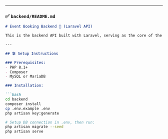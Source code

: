 
---

### ✅ `backend/README.md`

```markdown
# Event Booking Backend 🎯 (Laravel API)

This is the backend API built with Laravel, serving as the core of the Event Booking platform. It manages user authentication, event data, and booking functionality.

---

## 🛠️ Setup Instructions

### Prerequisites:
- PHP 8.1+
- Composer
- MySQL or MariaDB

### Installation:

```bash
cd backend
composer install
cp .env.example .env
php artisan key:generate

# Setup DB connection in .env, then run:
php artisan migrate --seed
php artisan serve
